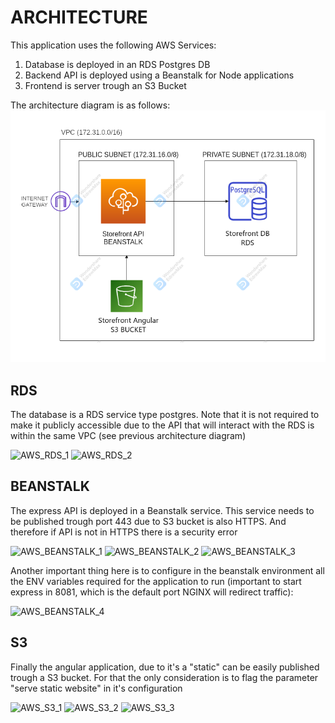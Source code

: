 # ARCHITECTURE

This application uses the following AWS Services:
1) Database is deployed in an RDS Postgres DB
2) Backend API is deployed using a Beanstalk for Node applications
3) Frontend is server trough an S3 Bucket

The architecture diagram is as follows:
![AWS_Architecture](AWS_Architecture.png)

## RDS

The database is a RDS service type postgres. Note that it is not required to make it publicly accessible due to the API that will interact with the RDS is within the same VPC (see previous architecture diagram)

![AWS_RDS_1](../aws_rds_1.png)
![AWS_RDS_2](../aws_rds_2.png)

## BEANSTALK

The express API is deployed in a Beanstalk service. This service needs to be published trough port 443 due to S3 bucket is also HTTPS. And therefore if API is not in HTTPS there is a security error 

![AWS_BEANSTALK_1](../aws_beanstal_1.png)
![AWS_BEANSTALK_2](../aws_beanstal_2.png)
![AWS_BEANSTALK_3](../aws_beanstal_3.png)

Another important thing here is to configure in the beanstalk environment all the ENV variables required for the application to run (important to start express in 8081, which is the default port NGINX will redirect traffic):

![AWS_BEANSTALK_4](../aws_beanstal_3.png)

## S3

Finally the angular application, due to it's a "static" can be easily published trough a S3 bucket. For that the only consideration is to flag the parameter "serve static website" in it's configuration

![AWS_S3_1](../aws_s3_1.png)
![AWS_S3_2](../aws_s3_2.png)
![AWS_S3_3](../aws_s3_3.png)
